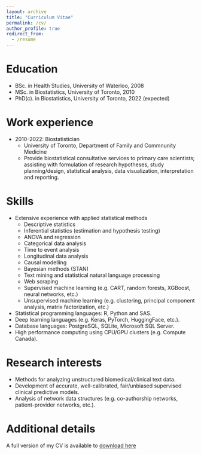 ```yaml
---
layout: archive
title: "Curriculum Vitae"
permalink: /cv/
author_profile: true
redirect_from:
  - /resume
---
```


Education
======
* BSc. in Health Studies, University of Waterloo, 2008
* MSc. in Biostatistics, University of Toronto, 2010
* PhD(c). in Biostatistics, University of Toronto, 2022 (expected)

Work experience
======
* 2010-2022: Biostatistician
  * University of Toronto, Department of Family and Commnunity Medicine
  * Provide biostatistical consultative services to primary care scientists; assisting with formulation of research hypotheses, study planning/design, statistical analysis, data visualization, interpretation and reporting. 
  
Skills
======
* Extensive experience with applied statistical methods 
  * Descriptive statistics
  * Inferential statistics (estimation and hypothesis testing)
  * ANOVA and regression
  * Categorical data analysis
  * Time to event analysis
  * Longitudinal data analysis
  * Causal modelling
  * Bayesian methods (STAN)
  * Text mining and statistical natural language processing
  * Web scraping
  * Supervised machine learning (e.g. CART, random forests, XGBoost, neural networks, etc.)
  * Unsupervised machine learning (e.g. clustering, principal component analysis, matrix factorization, etc.) 
* Statistical programming languages: R, Python and SAS. 
* Deep learning languages (e.g. Keras, PyTorch, HuggingFace, etc.).
* Database languages: PostgreSQL, SQLite, Microsoft SQL Server.
* High performance computing using CPU/GPU clusters (e.g. Compute Canada). 

Research interests
======
* Methods for analyzing unstructured biomedical/clinical text data.
* Development of accurate, well-calibrated, fair/unbiased supervised clinical predictive models.
* Analysis of network data structures (e.g. co-authorship networks, patient-provider networks, etc.).

Additional details
======
A full version of my CV is available to [download here](../files/ChrisMeaney_AcademicCV_Feb2020.pdf)
